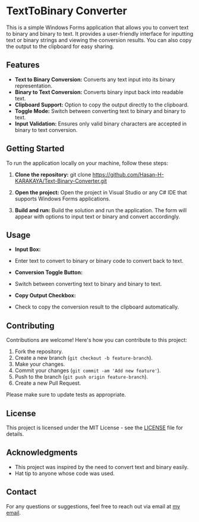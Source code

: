 # TextToBinary Converter

This is a simple Windows Forms application that allows you to convert text to binary and binary to text. It provides a user-friendly interface for inputting text or binary strings and viewing the conversion results. You can also copy the output to the clipboard for easy sharing.

## Features

- **Text to Binary Conversion:** Converts any text input into its binary representation.
- **Binary to Text Conversion:** Converts binary input back into readable text.
- **Clipboard Support:** Option to copy the output directly to the clipboard.
- **Toggle Mode:** Switch between converting text to binary and binary to text.
- **Input Validation:** Ensures only valid binary characters are accepted in binary to text conversion.

## Getting Started

To run the application locally on your machine, follow these steps:

1. **Clone the repository:**
git clone https://github.com/Hasan-H-KARAKAYA/Text-Binary-Converter.git

2. **Open the project:**
Open the project in Visual Studio or any C# IDE that supports Windows Forms applications.

3. **Build and run:**
Build the solution and run the application. The form will appear with options to input text or binary and convert accordingly.

## Usage

- **Input Box:**
- Enter text to convert to binary or binary code to convert back to text.

- **Conversion Toggle Button:**
- Switch between converting text to binary and binary to text.

- **Copy Output Checkbox:**
- Check to copy the conversion result to the clipboard automatically.

## Contributing

Contributions are welcome! Here's how you can contribute to this project:

1. Fork the repository.
2. Create a new branch (`git checkout -b feature-branch`).
3. Make your changes.
4. Commit your changes (`git commit -am 'Add new feature'`).
5. Push to the branch (`git push origin feature-branch`).
6. Create a new Pull Request.

Please make sure to update tests as appropriate.

## License

This project is licensed under the MIT License - see the [LICENSE](LICENSE) file for details.

## Acknowledgments

- This project was inspired by the need to convert text and binary easily.
- Hat tip to anyone whose code was used.

## Contact

For any questions or suggestions, feel free to reach out via email at [my email](mailto:hasankarakaya0341@gmail.com).
